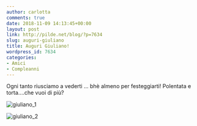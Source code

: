 ```yaml
---
author: carlotta
comments: true
date: 2018-11-09 14:13:45+00:00
layout: post
link: http://pilde.net/blog/?p=7634
slug: auguri-giuliano
title: Auguri Giuliano!
wordpress_id: 7634
categories:
- Amici
- Compleanni
---
```


Ogni tanto riusciamo a vederti ... bhè almeno per festeggiarti! Polentata e torta....che vuoi di più?

![giuliano_1]({{baseurl}}/uploads/2018/12/giuliano_1.png)


 ![giuliano_2]({{baseurl}}/uploads/2018/12/giuliano_2.png)



